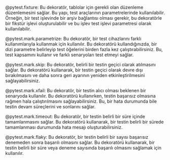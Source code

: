 @pytest.fixture: Bu dekoratör, tablolar için gerekli olan düzenleme düzenlemesini sağlar. Bu yapı, test araçlarının parametrelerinde kullanılabilir. Örneğin, bir test işlevinde bir arşiv bağlantısı olması gerekir, bu dekoratörle bir fikstür işlevi oluşturulabilir ve bu işlev test işlevi parametresi olarak kullanılabilir.

@pytest.mark.parametrize: Bu dekoratör, bir test cihazlarını farklı kullanımlarıyla kullanmak için kullanılır. Bu dekoratörü kullandığınızda, bir dizi parametre belirleyip test öğelerini birden fazla kez çalıştırabilirsiniz. Bu, test kapsamını kullanır ve farklı senaryoları test etmeyi sağlar.

@pytest.mark.skip: Bu dekoratör, belirli bir testin geçici olarak atılmasını sağlar. Bu dekoratörü kullanarak, bir testin geçici olarak devre dışı bırakılmasını ve daha sonra geri ayarının yeniden etkinleştirilmesini sağlayabilirsiniz.

@pytest.mark.xfail: Bu dekoratör, bir testin alıcı olması beklenen bir senaryoda kullanılır. Bu dekoratörü kullanırken, testin başarısız olmasına rağmen hala çalıştırılmasını sağlayabilirsiniz. Bu, bir hata durumunda bile testin devam süreçlerini ve sonlarını sağlar.

@pytest.mark.timeout: Bu dekoratör, bir testin belirli bir süre içinde tamamlanmasını sağlar. Bu dekoratörü kullanarak, bir testin belirli bir sürede tamamlanması durumunda hata mesajı oluşturabilirsiniz.

@pytest.mark.flaky: Bu dekoratör, bir testin belirli bir sayısı başarısız denemeden sonra başarılı olmasını sağlar. Bu dekoratörü kullanarak, bir testin belirli bir süre veya deneme sayısında başarılı olmasını sağlamak için kullanılır.
